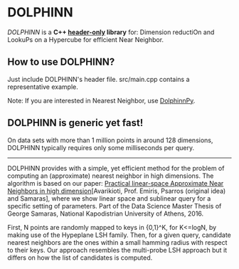 # DOLPHINN
*DOLPHINN* is a **C++ [header-only](http://en.wikipedia.org/wiki/Header-only) library** for: Dimension reductiOn and LookuPs on a Hypercube for effIcient Near Neighbor.


## How to use DOLPHINN?

Just include DOLPHINN's header file. src/main.cpp contains a representative example.

Note: If you are interested in Nearest Neighbor, use [DolphinnPy](https://github.com/ipsarros/DolphinnPy).

## DOLPHINN is generic yet fast!

On data sets with more than 1 million points in around 128 dimensions, DOLPHINN typically requires only some milliseconds per query.

---

DOLPHINN provides with a simple, yet efficient method for the problem of computing an (approximate) nearest neighbor in high dimensions. The algorithm is based on our paper: [Practical linear-space Approximate Near Neighbors in high dimension](https://arxiv.org/pdf/1612.07405.pdf)[Avarikioti, Prof. Emiris, Psarros (original idea) and Samaras], where we show linear space and sublinear query for a specific setting of parameters. Part of the Data Science Master Thesis of George Samaras, National Kapodistrian University of Athens, 2016.

First, N points are randomly mapped to keys in {0,1}^K, for K<=logN, by making use of the Hypeplane LSH family. Then, for a given query, candidate nearest neighbors are the ones within a small hamming radius with respect to their keys. Our approach resembles the multi-probe LSH approach but it differs on how the list of candidates is computed.
